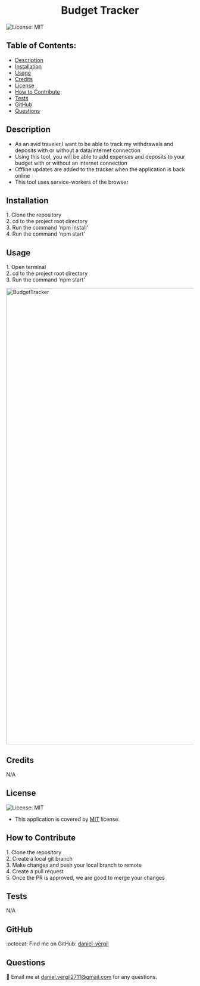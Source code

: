 
  <h1 align="center">Budget Tracker</h1>

  ![License: MIT](https://img.shields.io/badge/License-MIT-yellow.svg)

  ## Table of Contents:
  - [Description](#description) 
  - [Installation](#installation)
  - [Usage](#usage)  
  - [Credits](#credits)  
 - [License](#license)
  - [How to Contribute](#how-to-contribute)
  - [Tests](#tests)
  - [GitHub](#github)
  - [Questions](#questions)

## Description
- As an avid traveler,I want to be able to track my withdrawals and deposits with or without a data/internet connection 
- Using this tool, you will be able to add expenses and deposits to your budget with or without an internet connection 
- Offline updates are added to the tracker when the application is back online 
- This tool uses service-workers of the browser 

## Installation
<p>1. Clone the repository<br>2. cd to the project root directory<br>3. Run the command 'npm install'<br>4. Run the command 'npm start'</p>

## Usage
<p>1. Open terminal<br>2. cd to the project root directory<br>3. Run the command 'npm start'</p>
<img width="1224" alt="BudgetTracker" src="https://user-images.githubusercontent.com/55717787/166397645-cf341191-2b99-4efb-ba78-b3f39c165ffd.png">

## Credits
<p>N/A</p>

## License  
![License: MIT](https://img.shields.io/badge/License-MIT-yellow.svg)
 - This application is covered by [MIT](https://opensource.org/licenses/MIT) license.

## How to Contribute
<p>1. Clone the repository<br>2. Create a local git branch<br>3. Make changes and push your local branch to remote<br>4. Create a pull request<br>5. Once the PR is approved, we are good to merge your changes</p>

## Tests
<p>N/A</p>

## GitHub
:octocat: Find me on GitHub: [daniel-vergil](https://github.com/daniel-vergil)

## Questions
:email: Email me at [daniel.vergil2711@gmail.com](mailto:daniel.vergil2711@gmail.com) for any questions.
